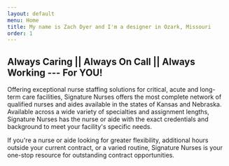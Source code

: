 ```yaml
---
layout: default
menu: Home
title: My name is Zach Dyer and I'm a designer in Ozark, Missouri
order: 1
---
```


## Always Caring || Always On Call || Always Working --- For YOU!

Offering exceptional nurse staffing solutions for critical, acute and long-term care facilities, Signature Nurses offers the most complete network of qualified nurses and aides available in the states of Kansas and Nebraska. Available across a wide variety of specialties and assignment lengths, Signature Nurses has the nurse or aide with the exact credentials and background to meet your facility's specific needs.

If you're a nurse or aide looking for greater flexibility, additional hours outside your current contract, or a varied routine, Signature Nurses is your one-stop resource for outstanding contract opportunities.
